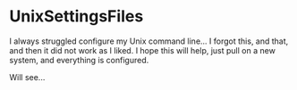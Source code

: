 # UnixSettingsFiles
I always struggled configure my Unix command line... I forgot this, and that, and then it did not work as I liked. I hope this will help, just pull on a new system, and everything is configured. 

Will see...
